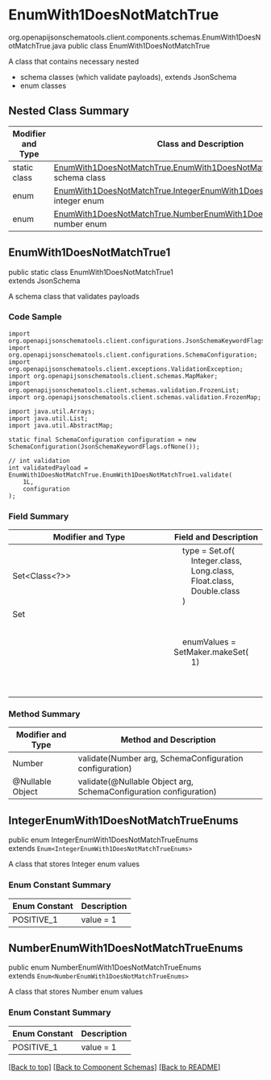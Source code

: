 # EnumWith1DoesNotMatchTrue
org.openapijsonschematools.client.components.schemas.EnumWith1DoesNotMatchTrue.java
public class EnumWith1DoesNotMatchTrue

A class that contains necessary nested
- schema classes (which validate payloads), extends JsonSchema
- enum classes

## Nested Class Summary
| Modifier and Type | Class and Description |
| ----------------- | ---------------------- |
| static class | [EnumWith1DoesNotMatchTrue.EnumWith1DoesNotMatchTrue1](#enumwith1doesnotmatchtrue1)<br> schema class |
| enum | [EnumWith1DoesNotMatchTrue.IntegerEnumWith1DoesNotMatchTrueEnums](#integerenumwith1doesnotmatchtrueenums)<br>integer enum |
| enum | [EnumWith1DoesNotMatchTrue.NumberEnumWith1DoesNotMatchTrueEnums](#numberenumwith1doesnotmatchtrueenums)<br>number enum |

## EnumWith1DoesNotMatchTrue1
public static class EnumWith1DoesNotMatchTrue1<br>
extends JsonSchema

A schema class that validates payloads

### Code Sample
```
import org.openapijsonschematools.client.configurations.JsonSchemaKeywordFlags;
import org.openapijsonschematools.client.configurations.SchemaConfiguration;
import org.openapijsonschematools.client.exceptions.ValidationException;
import org.openapijsonschematools.client.schemas.MapMaker;
import org.openapijsonschematools.client.schemas.validation.FrozenList;
import org.openapijsonschematools.client.schemas.validation.FrozenMap;

import java.util.Arrays;
import java.util.List;
import java.util.AbstractMap;

static final SchemaConfiguration configuration = new SchemaConfiguration(JsonSchemaKeywordFlags.ofNone());

// int validation
int validatedPayload = EnumWith1DoesNotMatchTrue.EnumWith1DoesNotMatchTrue1.validate(
    1L,
    configuration
);
```

### Field Summary
| Modifier and Type | Field and Description |
| ----------------- | ---------------------- |
| Set<Class<?>> | &nbsp;&nbsp;&nbsp;&nbsp;type = Set.of(<br/>&nbsp;&nbsp;&nbsp;&nbsp;&nbsp;&nbsp;&nbsp;&nbsp;Integer.class,<br/>&nbsp;&nbsp;&nbsp;&nbsp;&nbsp;&nbsp;&nbsp;&nbsp;Long.class,<br/>&nbsp;&nbsp;&nbsp;&nbsp;&nbsp;&nbsp;&nbsp;&nbsp;Float.class,<br/>&nbsp;&nbsp;&nbsp;&nbsp;&nbsp;&nbsp;&nbsp;&nbsp;Double.class<br/>&nbsp;&nbsp;&nbsp;&nbsp;)<br/> |
| Set<Object> | &nbsp;&nbsp;&nbsp;&nbsp;enumValues = SetMaker.makeSet(<br>&nbsp;&nbsp;&nbsp;&nbsp;&nbsp;&nbsp;&nbsp;&nbsp;1)<br> |

### Method Summary
| Modifier and Type | Method and Description |
| ----------------- | ---------------------- |
| Number | validate(Number arg, SchemaConfiguration configuration) |
| @Nullable Object | validate(@Nullable Object arg, SchemaConfiguration configuration) |
## IntegerEnumWith1DoesNotMatchTrueEnums
public enum IntegerEnumWith1DoesNotMatchTrueEnums<br>
extends `Enum<IntegerEnumWith1DoesNotMatchTrueEnums>`

A class that stores Integer enum values

### Enum Constant Summary
| Enum Constant | Description |
| ------------- | ----------- |
| POSITIVE_1 | value = 1 |


## NumberEnumWith1DoesNotMatchTrueEnums
public enum NumberEnumWith1DoesNotMatchTrueEnums<br>
extends `Enum<NumberEnumWith1DoesNotMatchTrueEnums>`

A class that stores Number enum values

### Enum Constant Summary
| Enum Constant | Description |
| ------------- | ----------- |
| POSITIVE_1 | value = 1 |

[[Back to top]](#top) [[Back to Component Schemas]](../../../README.md#Component-Schemas) [[Back to README]](../../../README.md)
